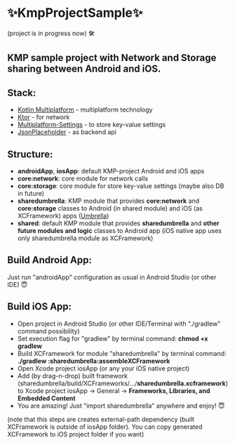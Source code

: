 # ✨KmpProjectSample✨

(project is in progress now) 🛠️

## KMP sample project with **Network** and **Storage** sharing between Android and iOS.

## Stack:
- [Kotlin Multiplatform](https://kotlinlang.org/docs/multiplatform.html) - multiplatform technology
- [Ktor](https://ktor.io/) - for network
- [Multiplatform-Settings](https://github.com/russhwolf/multiplatform-settings) - to store key-value settings
- [JsonPlaceholder](https://jsonplaceholder.org/comments) - as backend api

## Structure:
- **androidApp**, **iosApp**: default KMP-project Android and iOS apps
- **core:network**: core module for network calls
- **core:storage**: core module for store key-value settings (maybe also DB in future)
- **sharedumbrella**: KMP module that provides **core:network** and **core:storage** classes to Android (in shared module) and iOS (as XCFramework) apps ([Umbrella](https://www.jetbrains.com/help/kotlin-multiplatform-dev/multiplatform-project-configuration.html#several-shared-modules))
- **shared**: default KMP module that provides **sharedumbrella** and **other future modules and logic** classes to Android app (iOS native app uses only sharedumbrella module as XCFramework)

## Build Android App:
Just run "androidApp" configuration as usual in Android Studio (or other IDE) 😇

## Build iOS App:
- Open project in Android Studio (or other IDE/Terminal with "./gradlew" command possibility)
- Set execution flag for "gradlew" by terminal command: **chmod +x gradlew**
- Build XCFramework for module "sharedumbrella" by terminal command: **./gradlew :sharedumbrella:assembleXCFramework**
- Open Xcode project iosApp (or any your iOS native project)
- Add (by drag-n-drop) built framework (sharedumbrella/build/XCFrameworks/.../**sharedumbrella.xcframework**) to Xcode project iosApp -> General -> **Frameworks, Libraries, and Embedded Content**
- You are amazing! Just "import sharedumbrella" anywhere and enjoy! 😇

(note that this steps are creates external-path dependency (built XCFramework is outside of iosApp folder). You can copy generated XCFramework to iOS project folder if you want)